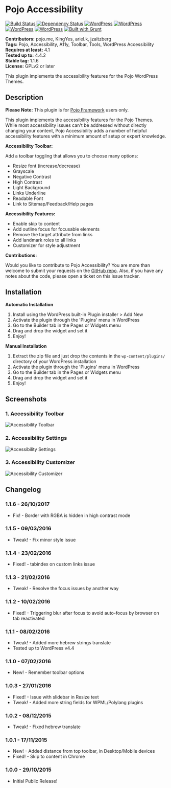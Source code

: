 # Pojo Accessibility #
[![Build Status](https://travis-ci.org/pojome/pojo-accessibility.svg?branch=master)](https://travis-ci.org/pojome/pojo-accessibility) [![Dependency Status](https://david-dm.org/pojome/pojo-accessibility/dev-status.svg)](https://david-dm.org/pojome/pojo-accessibility#info=devDependencies) [![WordPress](https://img.shields.io/wordpress/v/pojo-accessibility.svg?style=flat-square)](https://wordpress.org/plugins/pojo-accessibility/) [![WordPress](https://img.shields.io/wordpress/plugin/r/pojo-accessibility.svg?style=flat-square)](https://wordpress.org/plugins/pojo-accessibility/) [![WordPress](https://img.shields.io/wordpress/plugin/v/pojo-accessibility.svg?style=flat-square)](https://wordpress.org/plugins/pojo-accessibility/) [![WordPress](https://img.shields.io/wordpress/plugin/dt/pojo-accessibility.svg?style=flat-square)](https://wordpress.org/plugins/pojo-accessibility/) [![Built with Grunt](https://cdn.gruntjs.com/builtwith.svg)](http://gruntjs.com/)

**Contributors:** pojo.me, KingYes, ariel.k, jzaltzberg  
**Tags:** Pojo, Accessibility, A11y, Toolbar, Tools, WordPress Accessibility  
**Requires at least:** 4.1  
**Tested up to:** 4.4.2  
**Stable tag:** 1.1.6  
**License:** GPLv2 or later  

This plugin implements the accessibility features for the Pojo WordPress Themes.

## Description ##

**Please Note:** This plugin is for [Pojo Framework][1] users only.

This plugin implements the accessibility features for the Pojo Themes. While most accessibility issues can't be addressed without directly changing your content, Pojo Accessibility adds a number of helpful accessibility features with a minimum amount of setup or expert knowledge.

<strong>Accessibility Toolbar:</strong>

Add a toolbar toggling that allows you to choose many options:

* Resize font (increase/decrease)
* Grayscale
* Negative Contrast
* High Contrast
* Light Background
* Links Underline
* Readable Font
* Link to Sitemap/Feedback/Help pages

<strong>Accessibility Features:</strong>

* Enable skip to content
* Add outline focus for focusable elements
* Remove the target attribute from links
* Add landmark roles to all links
* Customizer for style adjustment

**Contributions:**

Would you like to contribute to Pojo Accessibility? You are more than welcome to submit your requests on the [GitHub repo][2]. Also, if you have any notes about the code, please open a ticket on this issue tracker.

[1]: http://pojo.me/?utm_source=wp-repo&utm_medium=link&utm_campaign=a11y
[2]: https://github.com/pojome/pojo-accessibility


## Installation ##

**Automatic Installation**

1. Install using the WordPress built-in Plugin installer > Add New
1. Activate the plugin through the 'Plugins' menu in WordPress
1. Go to the Builder tab in the Pages or Widgets menu
1. Drag and drop the widget and set it
1. Enjoy!

**Manual Installation**

1. Extract the zip file and just drop the contents in the <code>wp-content/plugins/</code> directory of your WordPress installation
1. Activate the plugin through the 'Plugins' menu in WordPress
1. Go to the Builder tab in the Pages or Widgets menu
1. Drag and drop the widget and set it
1. Enjoy!


## Screenshots ##

### 1. Accessibility Toolbar ###
![Accessibility Toolbar](http://s.wordpress.org/extend/plugins/pojo-accessibility/screenshot-1.png)

### 2. Accessibility Settings ###
![Accessibility Settings](http://s.wordpress.org/extend/plugins/pojo-accessibility/screenshot-2.png)

### 3. Accessibility Customizer ###
![Accessibility Customizer](http://s.wordpress.org/extend/plugins/pojo-accessibility/screenshot-3.png)


## Changelog ##

### 1.1.6 - 26/10/2017 ###
* Fix! - Border with RGBA is hidden in high contrast mode

### 1.1.5 - 09/03/2016 ###
* Tweak! - Fix minor style issue

### 1.1.4 - 23/02/2016 ###
* Fixed! - tabindex on custom links issue

### 1.1.3 - 21/02/2016 ###
* Tweak! - Resolve the focus issues by another way

### 1.1.2 - 10/02/2016 ###
* Fixed! - Triggering blur after focus to avoid auto-focus by browser on tab reactivated

### 1.1.1 - 08/02/2016 ###
* Tweak! - Added more hebrew strings translate 
* Tested up to WordPress v4.4

### 1.1.0 - 07/02/2016 ###
* New! - Remember toolbar options

### 1.0.3 - 27/01/2016 ###
* Fixed! - Issue with slidebar in Resize text
* Tweak! - Added more string fields for WPML/Polylang plugins

### 1.0.2 - 08/12/2015 ###
* Tweak! - Fixed hebrew translate

### 1.0.1 - 17/11/2015 ###
* New! - Added distance from top toolbar, in Desktop/Mobile devices
* Fixed! - Skip to content in Chrome

### 1.0.0 - 29/10/2015 ###
* Initial Public Release!
